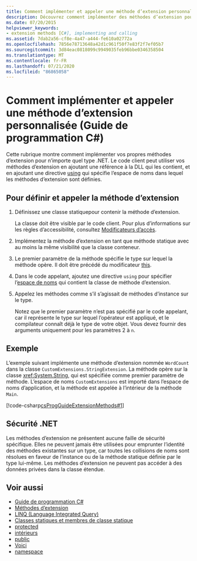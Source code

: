 ```yaml
---
title: Comment implémenter et appeler une méthode d’extension personnalisée (Guide de programmation C#)
description: Découvrez comment implémenter des méthodes d’extension pour n’importe quel type .NET. Le code client peut utiliser vos méthodes en ajoutant une référence à une DLL et en ajoutant une directive using.
ms.date: 07/20/2015
helpviewer_keywords:
- extension methods [C#], implementing and calling
ms.assetid: 7dab2a56-cf8e-4a47-a444-fe610a02772a
ms.openlocfilehash: 7856e78713648a42d1c961f50f7e83f2f7ef05b7
ms.sourcegitcommit: 3d84eac0818099c9949035feb96bbe0346358504
ms.translationtype: MT
ms.contentlocale: fr-FR
ms.lasthandoff: 07/21/2020
ms.locfileid: "86865058"
---
```

# <a name="how-to-implement-and-call-a-custom-extension-method-c-programming-guide"></a>Comment implémenter et appeler une méthode d’extension personnalisée (Guide de programmation C#)
Cette rubrique montre comment implémenter vos propres méthodes d’extension pour n’importe quel type .NET. Le code client peut utiliser vos méthodes d’extension en ajoutant une référence à la DLL qui les contient, et en ajoutant une directive [using](../../language-reference/keywords/using-directive.md) qui spécifie l’espace de noms dans lequel les méthodes d’extension sont définies.  
  
## <a name="to-define-and-call-the-extension-method"></a>Pour définir et appeler la méthode d’extension  
  
1. Définissez une classe statiquepour contenir la méthode d’extension.  
  
     La classe doit être visible par le code client. Pour plus d’informations sur les règles d’accessibilité, consultez [Modificateurs d’accès](./access-modifiers.md).  
  
2. Implémentez la méthode d’extension en tant que méthode statique avec au moins la même visibilité que la classe conteneur.  
  
3. Le premier paramètre de la méthode spécifie le type sur lequel la méthode opère. Il doit être précédé du modificateur [this](../../language-reference/keywords/this.md).  
  
4. Dans le code appelant, ajoutez une directive `using` pour spécifier l’[espace de noms](../../language-reference/keywords/namespace.md) qui contient la classe de méthode d’extension.  
  
5. Appelez les méthodes comme s’il s’agissait de méthodes d’instance sur le type.  
  
     Notez que le premier paramètre n’est pas spécifié par le code appelant, car il représente le type sur lequel l’opérateur est appliqué, et le compilateur connaît déjà le type de votre objet. Vous devez fournir des arguments uniquement pour les paramètres 2 à `n`.  
  
## <a name="example"></a>Exemple  
 L’exemple suivant implémente une méthode d’extension nommée `WordCount` dans la classe `CustomExtensions.StringExtension`. La méthode opère sur la classe <xref:System.String>, qui est spécifiée comme premier paramètre de méthode. L’espace de noms `CustomExtensions` est importé dans l’espace de noms d’application, et la méthode est appelée à l’intérieur de la méthode `Main`.  
  
 [!code-csharp[csProgGuideExtensionMethods#1](~/samples/snippets/csharp/VS_Snippets_VBCSharp/csProgGuideExtensionMethods/cs/extensionmethods.cs#1)]  
  
## <a name="net-security"></a>Sécurité .NET  
 Les méthodes d’extension ne présentent aucune faille de sécurité spécifique. Elles ne peuvent jamais être utilisées pour emprunter l’identité des méthodes existantes sur un type, car toutes les collisions de noms sont résolues en faveur de l’instance ou de la méthode statique définie par le type lui-même. Les méthodes d’extension ne peuvent pas accéder à des données privées dans la classe étendue.  
  
## <a name="see-also"></a>Voir aussi

- [Guide de programmation C#](../index.md)
- [Méthodes d’extension](./extension-methods.md)
- [LINQ (Language Integrated Query)](../../linq/linq-in-csharp.md)
- [Classes statiques et membres de classe statique](./static-classes-and-static-class-members.md)
- [protected](../../language-reference/keywords/protected.md)
- [intérieurs](../../language-reference/keywords/internal.md)
- [public](../../language-reference/keywords/public.md)
- [Voici](../../language-reference/keywords/this.md)
- [namespace](../../language-reference/keywords/namespace.md)
